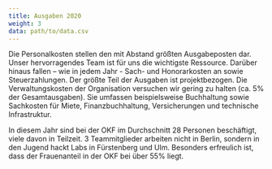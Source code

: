 ```yaml
---
title: Ausgaben 2020
weight: 3
data: path/to/data.csv
---
```


Die Personalkosten stellen den mit Abstand größten Ausgabeposten dar. Unser hervorragendes Team ist für uns die wichtigste Ressource. Darüber hinaus fallen – wie in jedem Jahr - Sach- und Honorarkosten an sowie Steuerzahlungen. Der größte Teil der Ausgaben ist projektbezogen. Die Verwaltungskosten der Organisation versuchen wir gering zu halten (ca. 5% der Gesamtausgaben). Sie umfassen beispielsweise Buchhaltung sowie Sachkosten für Miete, Finanzbuchhaltung, Versicherungen und technische Infrastruktur.

<div class="ausgaben"></div>

In diesem Jahr sind bei der OKF im Durchschnitt 28 Personen beschäftigt, viele davon in Teilzeit. 3 Teammitglieder arbeiten nicht in Berlin, sondern in den Jugend hackt Labs in Fürstenberg und Ulm. Besonders erfreulich ist, dass der Frauenanteil in der OKF bei über 55% liegt.
